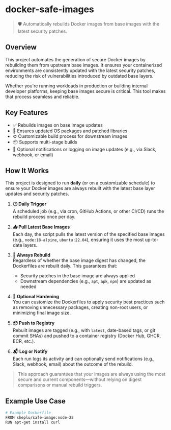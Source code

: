 # docker-safe-images

> 🛡️ Automatically rebuilds Docker images from base images with the latest security patches.

## Overview

This project automates the generation of secure Docker images by rebuilding them from upstream base images. It ensures your containerized environments are consistently updated with the latest security patches, reducing the risk of vulnerabilities introduced by outdated base layers.

Whether you're running workloads in production or building internal developer platforms, keeping base images secure is critical. This tool makes that process seamless and reliable.

## Key Features

- ✅ Rebuilds images on base image updates
- 🔐 Ensures updated OS packages and patched libraries
- ⚙️ Customizable build process for downstream images
- 📦 Supports multi-stage builds
- 📢 Optional notifications or logging on image updates (e.g., via Slack, webhook, or email)

## How It Works

This project is designed to run **daily** (or on a customizable schedule) to ensure your Docker images are always rebuilt with the latest base layer updates and security patches.

1. **🕒 Daily Trigger**  
   A scheduled job (e.g., via cron, GitHub Actions, or other CI/CD) runs the rebuild process once per day.

2. **📥 Pull Latest Base Images**  
   Each day, the script pulls the latest version of the specified base images (e.g., `node:18-alpine`, `ubuntu:22.04`), ensuring it uses the most up-to-date layers.

3. **🔄 Always Rebuild**  
   Regardless of whether the base image digest has changed, the Dockerfiles are rebuilt daily. This guarantees that:
   - Security patches in the base image are always applied
   - Downstream dependencies (e.g., `apt`, `apk`, `npm`) are updated as needed

4. **🧰 Optional Hardening**  
   You can customize the Dockerfiles to apply security best practices such as removing unnecessary packages, creating non-root users, or minimizing final image size.

5. **📦 Push to Registry**  
   Rebuilt images are tagged (e.g., with `latest`, date-based tags, or git commit SHAs) and pushed to a container registry (Docker Hub, GHCR, ECR, etc.).

6. **📬 Log or Notify**  
   Each run logs its activity and can optionally send notifications (e.g., Slack, webhook, email) about the outcome of the rebuild.

> This approach guarantees that your images are always using the most secure and current components—without relying on digest comparisons or manual rebuild triggers.


## Example Use Case

```bash
# Example Dockerfile
FROM sheplu/safe-image:node-22
RUN apt-get install curl
